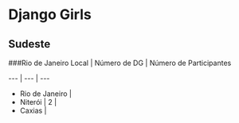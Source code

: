 Django Girls
================

## Sudeste

###Rio de Janeiro
Local | Número de DG | Número de Participantes

--- | --- | --- 

- Rio de Janeiro | 
- Niterói | 2 | 
- Caxias | 

<!-- ###São Paulo
Local | Número de DG | Número de Participantes

--- | --- | --- 

###Minas Gerais

###Espírito Santo


##Norte

###Acre
###Amapá
###Amazonas
###Pará
###Rondônia
###Roraima
###Tocantins


##Centro-oeste

###Distrito Federal
###Goiás
###Mato Grosso
###Mato Grosso do Sul


##Nordeste

###Alagoas
###Bahia
###Ceará
###Maranhão
###Paraíba
###Pernambuco
###Piauí
###Rio Grande do Norte 
###Sergipe


##Sul

###Paraná
###Rio Grande do Sul
###Santa Catarina

 -->